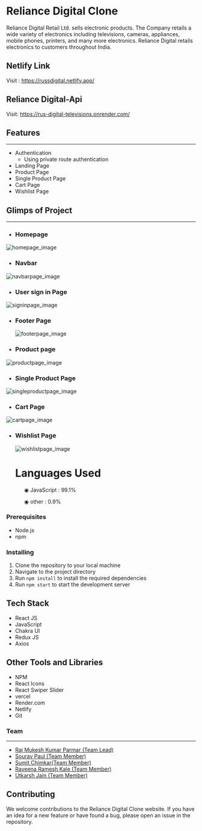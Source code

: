 # Reliance Digital Clone

<p>
Reliance Digital Retail Ltd. sells electronic products. The Company retails a wide variety of electronics including televisions, cameras, appliances, mobile phones, printers, and many more electronics. Reliance Digital retails electronics to customers throughout India.
</p>

## Netlify Link

Visit : https://russdigital.netlify.app/

## Reliance Digital-Api

Visit: https://rus-digital-televisions.onrender.com/

## Features

---

- Authentication
  - Using private route authentication
- Landing Page
- Product Page
- Single Product Page
- Cart Page
- Wishlist Page

## Glimps of Project

---

- ### Homepage

<img src='https://i.imgur.com/pmYRZtX.png' alt="homepage_image" />

- ### Navbar

<img src="https://i.imgur.com/HiCKKVs.png" alt="navbarpage_image" />

- ### User sign in Page

<img src="https://i.imgur.com/0cz1Ho7.png" alt="signinpage_image" />

- ### Footer Page

  <img src="https://i.imgur.com/DSNoyG3.png" alt="footerpage_image" />

- ### Product page

<img src="https://i.imgur.com/JcYxDUL.png" alt="productpage_image" />

- ### Single Product Page

<img src="https://i.imgur.com/yxu4fJ7.png" alt="singleproductpage_image" />

- ### Cart Page

<img src="https://imagizer.imageshack.com/img924/9636/u5oB0y.png" alt="cartpage_image" />

- ### Wishlist Page

  <img src="https://imagizer.imageshack.com/img924/6580/5es93b.png" alt="wishlistpage_image" />

  # Languages Used

<ul dir="auto">
 <ol dir="auto">◉ JavaScript : 99.1%</ol>
 <ol dir="auto">◉ other : 0.9%</ol>
 </ul>

### Prerequisites

- Node.js
- npm

### Installing

1. Clone the repository to your local machine
2. Navigate to the project directory
3. Run `npm install` to install the required dependencies
4. Run `npm start` to start the development server

## Tech Stack

- React JS
- JavaScript
- Chakra UI
- Redux JS
- Axios

## Other Tools and Libraries

- NPM
- React Icons
- React Swiper Slider
- vercel
- Render.com
- Netlify
- Git

### Team

---

 <ul>
        <li><a href="https://github.com/RajParmar03">Raj Mukesh Kumar Parmar (Team Lead)</a></li>
        <li><a href="https://github.com/souravpl8092">Sourav Paul (Team Member)</a></li>
        <li><a href="https://github.com/sumit6675">Sumit Chimkar(Team Member)</a> </li>
        <li><a href="https://github.com/raveenakale475">Raveena Ramesh Kale (Team Member)</a></li>
        <li><a href="https://github.com/utkarshj212">Utkarsh Jain (Team Member)</a></li>
</ul>

## Contributing

We welcome contributions to the Reliance Digital Clone website. If you have an idea for a new feature or have found a bug, please open an issue in the repository.

